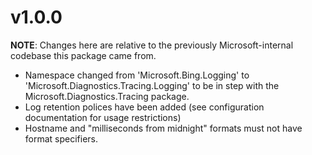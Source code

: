 # v1.0.0

**NOTE**: Changes here are relative to the previously Microsoft-internal codebase this package
came from.

* Namespace changed from 'Microsoft.Bing.Logging' to 'Microsoft.Diagnostics.Tracing.Logging' to be
  in step with the Microsoft.Diagnostics.Tracing package.
* Log retention polices have been added (see configuration documentation for usage restrictions)
* Hostname and "milliseconds from midnight" formats must not have format specifiers.  